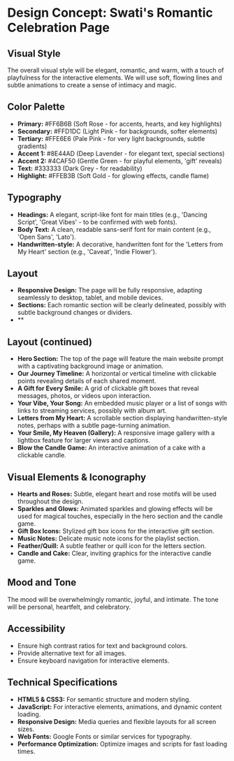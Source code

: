 # Design Concept: Swati's Romantic Celebration Page

## Visual Style
The overall visual style will be elegant, romantic, and warm, with a touch of playfulness for the interactive elements. We will use soft, flowing lines and subtle animations to create a sense of intimacy and magic.

## Color Palette
- **Primary:** #FF6B6B (Soft Rose - for accents, hearts, and key highlights)
- **Secondary:** #FFD1DC (Light Pink - for backgrounds, softer elements)
- **Tertiary:** #FFE6E6 (Pale Pink - for very light backgrounds, subtle gradients)
- **Accent 1:** #8E44AD (Deep Lavender - for elegant text, special sections)
- **Accent 2:** #4CAF50 (Gentle Green - for playful elements, 'gift' reveals)
- **Text:** #333333 (Dark Grey - for readability)
- **Highlight:** #FFEB3B (Soft Gold - for glowing effects, candle flame)

## Typography
- **Headings:** A elegant, script-like font for main titles (e.g., 'Dancing Script', 'Great Vibes' - to be confirmed with web fonts).
- **Body Text:** A clean, readable sans-serif font for main content (e.g., 'Open Sans', 'Lato').
- **Handwritten-style:** A decorative, handwritten font for the 'Letters from My Heart' section (e.g., 'Caveat', 'Indie Flower').

## Layout
- **Responsive Design:** The page will be fully responsive, adapting seamlessly to desktop, tablet, and mobile devices.
- **Sections:** Each romantic section will be clearly delineated, possibly with subtle background changes or dividers.
- **


## Layout (continued)
- **Hero Section:** The top of the page will feature the main website prompt with a captivating background image or animation.
- **Our Journey Timeline:** A horizontal or vertical timeline with clickable points revealing details of each shared moment.
- **A Gift for Every Smile:** A grid of clickable gift boxes that reveal messages, photos, or videos upon interaction.
- **Your Vibe, Your Song:** An embedded music player or a list of songs with links to streaming services, possibly with album art.
- **Letters from My Heart:** A scrollable section displaying handwritten-style notes, perhaps with a subtle page-turning animation.
- **Your Smile, My Heaven (Gallery):** A responsive image gallery with a lightbox feature for larger views and captions.
- **Blow the Candle Game:** An interactive animation of a cake with a clickable candle.

## Visual Elements & Iconography
- **Hearts and Roses:** Subtle, elegant heart and rose motifs will be used throughout the design.
- **Sparkles and Glows:** Animated sparkles and glowing effects will be used for magical touches, especially in the hero section and the candle game.
- **Gift Box Icons:** Stylized gift box icons for the interactive gift section.
- **Music Notes:** Delicate music note icons for the playlist section.
- **Feather/Quill:** A subtle feather or quill icon for the letters section.
- **Candle and Cake:** Clear, inviting graphics for the interactive candle game.

## Mood and Tone
The mood will be overwhelmingly romantic, joyful, and intimate. The tone will be personal, heartfelt, and celebratory.

## Accessibility
- Ensure high contrast ratios for text and background colors.
- Provide alternative text for all images.
- Ensure keyboard navigation for interactive elements.

## Technical Specifications
- **HTML5 & CSS3:** For semantic structure and modern styling.
- **JavaScript:** For interactive elements, animations, and dynamic content loading.
- **Responsive Design:** Media queries and flexible layouts for all screen sizes.
- **Web Fonts:** Google Fonts or similar services for typography.
- **Performance Optimization:** Optimize images and scripts for fast loading times.


